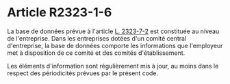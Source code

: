# Article R2323-1-6

La base de données prévue à l'article [L. 2323-7-2][1] est constituée au niveau de l'entreprise. Dans les entreprises dotées d'un comité central d'entreprise, la base de données comporte les informations que l'employeur met à disposition de ce comité et des comités d'établissement. 

Les éléments d'information sont régulièrement mis à jour, au moins dans le respect des périodicités prévues par le présent code.

 [1]: /affichCodeArticle.do?cidTexte=LEGITEXT000006072050&idArticle=LEGIARTI000027549181&dateTexte=&categorieLien=cid